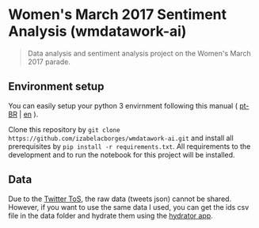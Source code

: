 # Women's March 2017 Sentiment Analysis (wmdatawork-ai)

> Data analysis and sentiment analysis project on the Women's March 2017 parade.

## Environment setup

You can easily setup your python 3 envirnment following this manual ( [pt-BR](http://izabelacborges.com/blog/install-python-the-right-way.html) | [en](https://medium.com/@izabelacborges/installing-python-3-with-virtualenv-180974dd9a99) ).

Clone this repository by `git clone https://github.com/izabelacborges/wmdatawork-ai.git` and install all prerequisites by `pip install -r requirements.txt`. All requirements to the development and to run the notebook for this project will be installed.

## Data

Due to the [Twitter ToS](https://twitter.com/tos?lang=en), the raw data (tweets json) cannot be shared. However, if you want to use the same data I used, you can get the ids csv file in the data folder and hydrate them using the [hydrator app](https://github.com/DocNow/hydrator).
